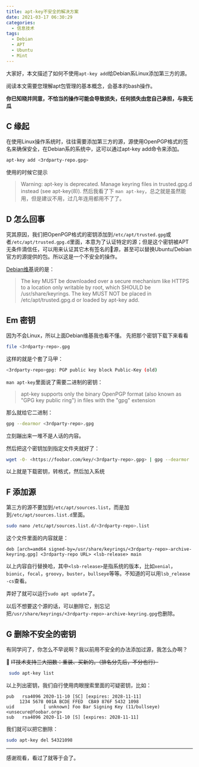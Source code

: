 ```yaml
---
title: apt-key不安全的解决方案
date: 2021-03-17 06:30:29
categories:
  - 信息技术
tags:
  - Debian
  - APT
  - Ubuntu
  - Mint
---
```

大家好，本文描述了如何不使用`apt-key add`给Debian系Linux添加第三方的源。

<!-- more -->

阅读本文需要您理解apt包管理的基本概念，会基本的bash操作。

**你已知晓并同意，不恰当的操作可能会导致损失，任何损失由您自己承担，与我无瓜**

## C 缘起

在使用Linux操作系统时，往往需要添加第三方的源，源使用OpenPGP格式的签名来确保安全，在Debian系的系统中，这可以通过apt-key add命令来添加。
```bash
apt-key add <3rdparty-repo.gpg>
```
使用的时候它提示
>Warning: apt-key is deprecated. Manage keyring files in trusted.gpg.d instead (see apt-key(8)).
然后我看了下 `man apt-key`，总之就是虽然能用，但是建议不用，过几年连用都用不了了。

## D 怎么回事
究其原因，我们把OpenPGP格式的密钥添加到`/etc/apt/trusted.gpg`或者`/etc/apt/trusted.gpg.d`里面，本意为了认证特定的源；但是这个密钥被APT无条件滴信任，可以用来认证其它木有签名的源，甚至可以替换Ubuntu/Debian官方的源提供的包。所以这是一个不安全的操作。

[Debian维基](https://wiki.debian.org/DebianRepository/UseThirdParty)说的是：
>The key MUST be downloaded over a secure mechanism like HTTPS to a location only writable by root, which SHOULD be /usr/share/keyrings.
>The key MUST NOT be placed in /etc/apt/trusted.gpg.d or loaded by apt-key add.

## Em 密钥
因为不会Linux，所以上面Debian维基我也看不懂。
先把那个密钥下载下来看看
```bash
file <3rdparty-repo>.gpg
```
这样的就是个套了马甲：
```bash
<3rdparty-repo>gpg: PGP public key block Public-Key (old)
```
`man apt-key`里面说了需要二进制的密钥：
>apt-key supports only the binary OpenPGP format (also known as "GPG key public ring") in files with the "gpg" extension

那么就给它二进制：
```bash
gpg --dearmor <3rdparty-repo>.gpg
```
立刻蹦出来一堆不是人话的内容。

然后把这个密钥加到指定文件夹就好了：
```bash
wget -O- <https://foobar.com/key/<3rdparty-repo>.gpg> | gpg --dearmor | sudo tee /usr/share/keyrings/<3rdparty-repo>-archive-keyring.gpg
```
以上就是下载密钥，转格式，然后加入系统

## F 添加源
第三方的源不要加到`/etc/apt/sources.list`，而是加到`/etc/apt/sources.list.d`里面。
```bash
sudo nano /etc/apt/sources.list.d/<3rdparty-repo>.list
```
这个文件里面的内容就是：
```
deb [arch=amd64 signed-by=/usr/share/keyrings/<3rdparty-repo>-archive-keyring.gpg] <3rdparty-repo URL> <lsb-release> main
```
以上内容自行替换哈，其中`<lsb-release>`是指系统的版本，比如`xenial`，`bionic`，`focal`，`groovy`，`buster`，`bullseye`等等。不知道的可以用`lsb_release -cs`查看。

弄好了就可以运行`sudo apt update`了。

以后不想要这个源的话，可以删除它，别忘记把`/usr/share/keyrings/<3rdparty-repo>-archive-keyring.gpg`也删除。

## G 删除不安全的密钥
有同学问了，你怎么不早说啊？我以前用不安全的办法添加过源，我怎么办啊？


~~IT技术支持三大招数：重装、买新的。（排名分先后，不分也行）~~

```bash
 sudo apt-key list
 ```
 以上列出密钥，我们自行使用肉眼搜索里面的可疑密钥，比如：
 ```
 pub   rsa4096 2020-11-10 [SC] [expires: 2028-11-11]
      1234 5678 001A BCDE FFED  CBA9 876F 5432 1098
uid           [ unknown] Foo Bar Signing Key (11/bullseye) <unsecure@foobar.org>
sub   rsa4096 2020-11-10 [S] [expires: 2028-11-11]
```
我们就可以把它删除：
```bash
sudo apt-key del 54321098
```
---
感谢观看，看过了就等于会了。